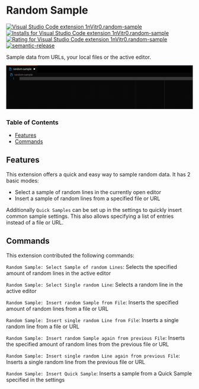 # Random Sample

[![Visual Studio Code extension 1nVitr0.random-sample](https://vsmarketplacebadge.apphb.com/version/1nVitr0.random-sample.svg)](https://marketplace.visualstudio.com/items?itemName=1nVitr0.random-sample)
[![Installs for Visual Studio Code extension 1nVitr0.random-sample](https://vsmarketplacebadge.apphb.com/installs/1nVitr0.random-sample.svg)](https://marketplace.visualstudio.com/items?itemName=1nVitr0.random-sample)
[![Rating for Visual Studio Code extension 1nVitr0.random-sample](https://vsmarketplacebadge.apphb.com/rating/1nVitr0.random-sample.svg)](https://marketplace.visualstudio.com/items?itemName=1nVitr0.random-sample)
[![semantic-release](https://img.shields.io/badge/%20%20%F0%9F%93%A6%F0%9F%9A%80-semantic--release-e10079.svg)](https://github.com/semantic-release/semantic-release)

Sample data from URLs, your local files or the active editor.

![Demo of the extension](resources/demo.gif)

### Table of Contents

- [Features](#features)
- [Commands](#commands)

## Features

This extension offers a quick and easy way to sample random data. It has 2 basic modes:

- Select a sample of random lines in the currently open editor
- Insert a sample of random lines from a specified file or URL

Additionally `Quick Samples` can be set up in the settings to quickly insert common sample settings.
This also allows specifying a list of entries instead of a file or URL.

## Commands

This extension contributed the following commands:

`Random Sample: Select Sample of random Lines`: Selects the specified amount of random lines in the active editor

`Random Sample: Select Single random Line`: Selects a random line in the active editor

`Random Sample: Insert random Sample from File`: Inserts the specified amount of random lines from a file or URL

`Random Sample: Insert single random Line from File`: Inserts a single random line from a file or URL

`Random Sample: Insert random Sample again from previous File`: Inserts the specified amount of random lines from the previous file or URL

`Random Sample: Insert single random Line again from previous File`: Inserts a single random line from the previous file or URL

`Random Sample: Insert Quick Sample`: Inserts a sample from a Quick Sample specified in the settings

